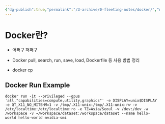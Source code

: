 ```yaml
---
{"dg-publish":true,"permalink":"/3-archive/0-fleeting-notes/docker/","noteIcon":"","created":"2024-08-13"}
---
```


# Docker란?
- 어쩌구 저쩌구

- Docker pull, search, run, save, load, Dockerfile 등 사용 방법 정리

- docker cp

## Docker Run Example

```shell
docker run -it --privileged --gpus 'all,"capabilities=compute,utility,graphics"' -e DISPLAY=unix$DISPLAY -e QT_X11_NO_MITSHM=1 -v /tmp/.X11-unix:/tmp/.X11-unix:rw -v /etc/localtime:/etc/localtime:ro -e TZ=Asia/Seoul -v /dev:/dev -w /workspace -v ~/workspace/dataset:/workspace/dataset --name hello-world hello-world nvidia-smi
```